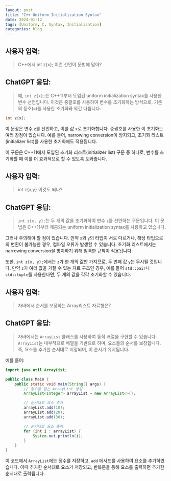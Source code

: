 ```yaml
---
layout: post
title: "C++ Uniform Initialization Syntax"
date: 2024-01-12
tags: [Uniform, C, Syntax, Initialization]
categories: blog
---
```


## 사용자 입력:
> C++에서 int z{x}; 이런 선언이 문법에 맞아?

## ChatGPT 응답:
> 예, `int z{x};`는 C++11부터 도입된 uniform initialization syntax를 사용한 변수 선언입니다. 이것은 중괄호를 사용하여 변수를 초기화하는 방식으로, 기존의 등호(`=`)를 사용한 초기화와 약간 다릅니다.

```cpp
int z{x};
```

이 문장은 변수 `z`를 선언하고, 이를 값 `x`로 초기화합니다. 중괄호를 사용한 이 초기화는 여러 장점이 있습니다. 예를 들어, narrowing conversion이 방지되고, 초기화 리스트(initializer list)를 사용한 초기화에도 적용됩니다.

이 구문은 C++11에서 도입된 초기화 리스트(initializer list) 구문 중 하나로, 변수를 초기화할 때 이를 더 효과적으로 할 수 있도록 도와줍니다.

## 사용자 입력:
> int z{x,y} 이것도 되나?

## ChatGPT 응답:
> `int z{x, y};`는 두 개의 값을 초기화하여 변수 `z`를 선언하는 구문입니다. 이 문법은 C++11부터 제공되는 uniform initialization syntax를 사용하고 있습니다.

그러나 주의해야 할 점이 있습니다. 만약 `x`와 `y`의 타입이 서로 다르거나, 해당 타입으로의 변환이 불가능한 경우, 컴파일 오류가 발생할 수 있습니다. 초기화 리스트에서는 narrowing conversion을 방지하기 위해 엄격한 규칙이 적용됩니다.

또한, `int z{x, y};`에서는 `z`가 한 개의 값만 가지므로, 두 번째 값 `y`는 무시될 것입니다. 만약 `z`가 여러 값을 가질 수 있는 자료 구조인 경우, 예를 들어 `std::pair`나 `std::tuple`를 사용한다면, 두 개의 값을 각각 초기화할 수 있습니다.

## 사용자 입력:
> 자바에서  순서를 보장하는 Array리스트 자료형은?

## ChatGPT 응답:
> 자바에서는 `ArrayList` 클래스를 사용하여 동적 배열을 구현할 수 있습니다. `ArrayList`는 내부적으로 배열을 기반으로 하며, 요소들의 순서를 보장합니다. 즉, 요소를 추가한 순서대로 저장되며, 이 순서가 유지됩니다.

예를 들어:

```java
import java.util.ArrayList;

public class Main {
    public static void main(String[] args) {
        // 정수를 담는 ArrayList 생성
        ArrayList<Integer> arrayList = new ArrayList<>();

        // 순서대로 요소 추가
        arrayList.add(10);
        arrayList.add(20);
        arrayList.add(30);

        // 순서대로 요소 출력
        for (int i : arrayList) {
            System.out.println(i);
        }
    }
}
```

이 코드에서 `ArrayList`에는 정수를 저장하고, `add` 메서드를 사용하여 요소를 추가하였습니다. 이때 추가한 순서대로 요소가 저장되고, 반복문을 통해 요소를 출력하면 추가한 순서대로 출력됩니다.


